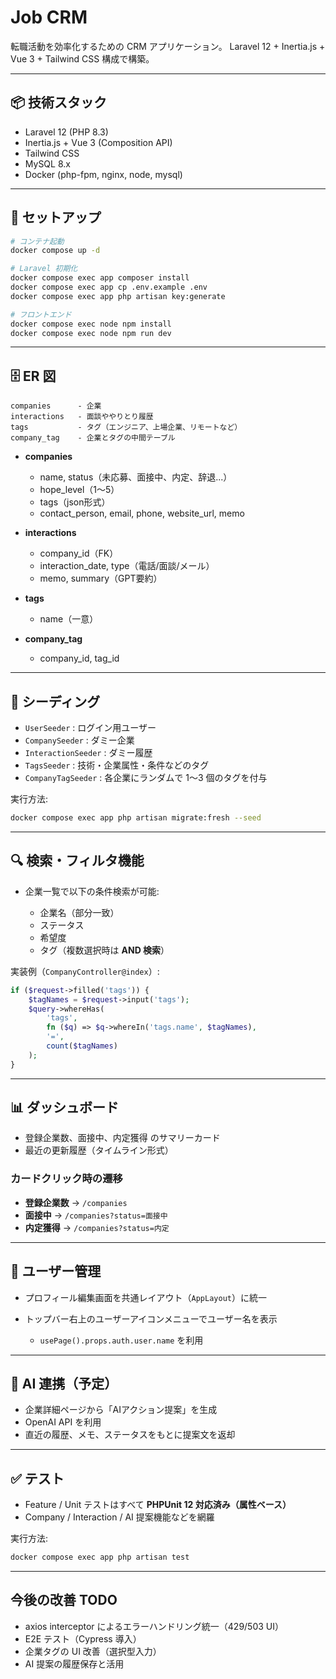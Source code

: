 # Job CRM

転職活動を効率化するための CRM アプリケーション。
Laravel 12 + Inertia.js + Vue 3 + Tailwind CSS 構成で構築。

---

## 📦 技術スタック

- Laravel 12 (PHP 8.3)
- Inertia.js + Vue 3 (Composition API)
- Tailwind CSS
- MySQL 8.x
- Docker (php-fpm, nginx, node, mysql)

---

## 🚀 セットアップ

```bash
# コンテナ起動
docker compose up -d

# Laravel 初期化
docker compose exec app composer install
docker compose exec app cp .env.example .env
docker compose exec app php artisan key:generate

# フロントエンド
docker compose exec node npm install
docker compose exec node npm run dev
````

---

## 🗄️ ER 図

```
companies      - 企業
interactions   - 面談ややりとり履歴
tags           - タグ（エンジニア、上場企業、リモートなど）
company_tag    - 企業とタグの中間テーブル
```

* **companies**

  * name, status（未応募、面接中、内定、辞退...）
  * hope\_level（1〜5）
  * tags（json形式）
  * contact\_person, email, phone, website\_url, memo

* **interactions**

  * company\_id（FK）
  * interaction\_date, type（電話/面談/メール）
  * memo, summary（GPT要約）

* **tags**

  * name（一意）

* **company\_tag**

  * company\_id, tag\_id

---

## 🌱 シーディング

* `UserSeeder` : ログイン用ユーザー
* `CompanySeeder` : ダミー企業
* `InteractionSeeder` : ダミー履歴
* `TagsSeeder` : 技術・企業属性・条件などのタグ
* `CompanyTagSeeder` : 各企業にランダムで 1〜3 個のタグを付与

実行方法:

```bash
docker compose exec app php artisan migrate:fresh --seed
```

---

## 🔍 検索・フィルタ機能

* 企業一覧で以下の条件検索が可能:

  * 企業名（部分一致）
  * ステータス
  * 希望度
  * タグ（複数選択時は **AND 検索**）

実装例（`CompanyController@index`）:

```php
if ($request->filled('tags')) {
    $tagNames = $request->input('tags');
    $query->whereHas(
        'tags',
        fn ($q) => $q->whereIn('tags.name', $tagNames),
        '=',
        count($tagNames)
    );
}
```

---

## 📊 ダッシュボード

* 登録企業数、面接中、内定獲得 のサマリーカード
* 最近の更新履歴（タイムライン形式）

### カードクリック時の遷移

* **登録企業数** → `/companies`
* **面接中** → `/companies?status=面接中`
* **内定獲得** → `/companies?status=内定`

---

## 👤 ユーザー管理

* プロフィール編集画面を共通レイアウト（`AppLayout`）に統一
* トップバー右上のユーザーアイコンメニューでユーザー名を表示

  * `usePage().props.auth.user.name` を利用

---

## 🤖 AI 連携（予定）

* 企業詳細ページから「AIアクション提案」を生成
* OpenAI API を利用
* 直近の履歴、メモ、ステータスをもとに提案文を返却

---

## ✅ テスト

* Feature / Unit テストはすべて **PHPUnit 12 対応済み（属性ベース）**
* Company / Interaction / AI 提案機能などを網羅

実行方法:

```bash
docker compose exec app php artisan test
```

---

## 今後の改善 TODO

* axios interceptor によるエラーハンドリング統一（429/503 UI）
* E2E テスト（Cypress 導入）
* 企業タグの UI 改善（選択型入力）
* AI 提案の履歴保存と活用
